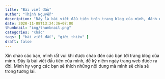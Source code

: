 ```yaml
---
title: "Bài viết đầu"
author: "Thịnh Nguyễn"
description: "Đây là bài viết đầu tiên trên trang blog của mình, đánh dấu thời điểm trang web được ra mắt"
date: 2020-11-08T13:24:36+07:00
thumbnail: "img/thumbnail.png"
categories: "Khác"
tags: [ "bài viết đầu", "giới thiệu" ]
draft: false
---
```


Xin chào các bạn,
mình rất vui khi được chào đón các bạn tới trang blog của mình.
Đây là bài viết đầu tiên của mình, để kỷ niệm ngày trang web được ra đời.
Mình hy vọng các bạn sẽ thích những nội dung mà mình sẽ chia sẻ trong tương lai.
